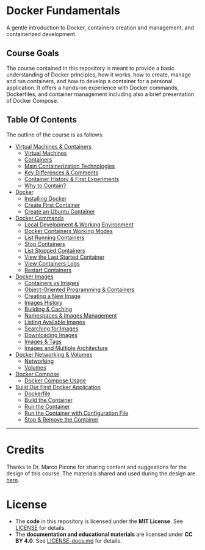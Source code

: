 # Docker Fundamentals
A gentle introduction to Docker, containers creation and management, and containerized development.

## Course Goals
The course contained in this repository is meant to provide a basic understanding 
of Docker principles, how it works, how to create, manage and run containers, 
and how to develop a container for a personal application. 
It offers a hands-on experience with Docker commands, Dockerfiles, and container 
management including also a brief presentation of Docker Compose.

## Table Of Contents
The outline of the course is as follows: 
- [Virtual Machines & Containers](sections/01_virtual_machines_and_containers.md)
  - [Virtual Machines](sections/01_virtual_machines_and_containers.md#virtual-machines)
  - [Containers](sections/01_virtual_machines_and_containers.md#containers)
  - [Main Containerization Technologies](sections/01_virtual_machines_and_containers.md#main-containerization-technologies)
  - [Key Differences & Comments](sections/01_virtual_machines_and_containers.md#key-differences--comments)
  - [Container History & First Experiments](sections/01_virtual_machines_and_containers.md#container-history--first-experiments)
  - [Why to Contain?](sections/01_virtual_machines_and_containers.md#why-to-contain)
- [Docker](sections/02_docker.md)
  - [Installing Docker](sections/02_docker.md#installing-docker)
  - [Create First Container](sections/02_docker.md#create-first-container)
  - [Create an Ubuntu Container](sections/02_docker.md#create-an-ubuntu-container)
- [Docker Commands](sections/03_docker_commands.md)
  - [Local Development & Working Environment](sections/03_docker_commands.md#local-development--working-environment)
  - [Docker Containers Working Modes](sections/03_docker_commands.md#docker-containers-working-modes)
  - [List Running Containers](sections/03_docker_commands.md#list-running-containers)
  - [Stop Containers](sections/03_docker_commands.md#stop-containers)
  - [List Stopped Containers](sections/03_docker_commands.md#list-stopped-containers)
  - [View the Last Started Container](sections/03_docker_commands.md#view-the-last-started-container)
  - [View Containers Logs](sections/03_docker_commands.md#view-containers-logs)
  - [Restart Containers](sections/03_docker_commands.md#restart-containers)
- [Docker Images](sections/04_docker_images.md)
  - [Containers vs Images](sections/04_docker_images.md#containers-vs-images)
  - [Object-Oriented Programming & Containers](sections/04_docker_images.md#object-oriented-programming--containers)
  - [Creating a New Image](sections/04_docker_images.md#creating-a-new-image)
  - [Images History](sections/04_docker_images.md#images-history)
  - [Building & Caching](sections/04_docker_images.md#building--caching)
  - [Namespaces & Images Management](sections/04_docker_images.md#namespaces--images-management)
  - [Listing Available Images](sections/04_docker_images.md#listing-available-images)
  - [Searching for Images](sections/04_docker_images.md#searching-for-images)
  - [Downloading Images](sections/04_docker_images.md#downloading-images)
  - [Images & Tags](sections/04_docker_images.md#images-and-tags)
  - [Images and Multiple Architecture](sections/04_docker_images.md#images-and-multiple-architectures)
- [Docker Networking & Volumes](sections/05_docker_networking_and_volumes.md)
  - [Networking](sections/05_docker_networking_and_volumes.md#networking)
  - [Volumes](sections/05_docker_networking_and_volumes.md#volumes)
- [Docker Compose](sections/06_docker_compose.md#docker-compose)
  - [Docker Compose Usage](sections/06_docker_compose.md#docker-compose-usage)
- [Build Our First Docker Application](sections/07_build_our_first_docker_app.md)
  - [Dockerfile](sections/07_build_our_first_docker_app.md#dockerfile)
  - [Build the Container](sections/07_build_our_first_docker_app.md#build-the-container)
  - [Run the Container](sections/07_build_our_first_docker_app.md#run-the-container)
  - [Run the Container with Configuration File](sections/07_build_our_first_docker_app.md#run-the-container-with-configuration-file)
  - [Stop & Remove the Container](sections/07_build_our_first_docker_app.md#stop--remove-the-container)

---

# Credits
Thanks to Dr. Marco Picone for sharing content and suggestions for the design of this course. The materials shared and used during the design are [here](https://github.com/Distributed-IoT-Software-Arch-Course/docker-playground).

# License  
- The **code** in this repository is licensed under the **MIT License**. See [LICENSE](LICENSE) for details.  
- The **documentation and educational materials** are licensed under **CC BY 4.0**. See [LICENSE-docs.md](LICENSE-docs.md) for details.  

